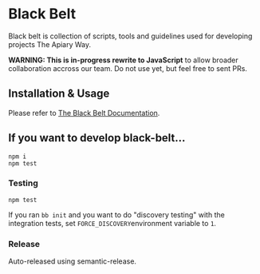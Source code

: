 # Black Belt

Black belt is collection of scripts, tools and guidelines used for developing projects The Apiary Way.

**WARNING: This is in-progress rewrite to JavaScript** to allow broader collaboration accross our team. Do not use yet, but feel free to sent PRs.

## Installation & Usage

Please refer to [The Black Belt Documentation](http://black-belt.readthedocs.org/).


## If you want to develop black-belt...

```
npm i
npm test
```

### Testing

`npm test`

If you ran `bb init` and you want to do "discovery testing" with the integration tests,
set `FORCE_DISCOVERY`environment variable to `1`.

### Release

Auto-released using semantic-release.
